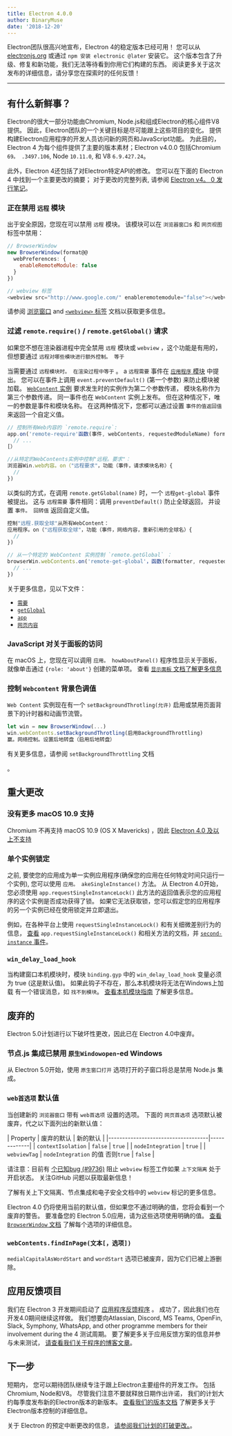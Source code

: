 ```yaml
---
title: Electron 4.0.0
author: BinaryMuse
date: '2018-12-20'
---
```


Electron团队很高兴地宣布，Electron 4的稳定版本已经可用！ 您可以从 [electronjs.org](https://electronjs.org/) 或通过 `npm 安装 electronic @later` 安装它。 这个版本包含了升级、修复和新功能，我们无法等待看到你用它们构建的东西。 阅读更多关于这次发布的详细信息，请分享您在探索时的任何反馈！

---

## 有什么新鲜事？

Electron的很大一部分功能由Chromium, Node.js和组成Electron的核心组件V8提供。 因此，Electron团队的一个关键目标是尽可能跟上这些项目的变化。 提供构建Electron应用程序的开发人员访问新的网页和JavaScript功能。 为此目的，Electron 4 为每个组件提供了主要的版本素材；Electron v4.0.0 包括Chromium `69。 .3497.106`, Node `10.11.0`, 和 V8 `6.9.427.24`。

此外，Electron 4还包括了对Electron特定API的修改。 您可以在下面的 Electron 4 中找到一个主要更改的摘要； 对于更改的完整列表, 请参阅 [Electron v4。 0 发行笔记](https://github.com/electron/electron/releases/tag/v4.0.0)。

### 正在禁用 `远程` 模块

出于安全原因，您现在可以禁用 `远程` 模块。 该模块可以在 `浏览器窗口`s 和 `网页视图` 标签中禁用：

```javascript
// BrowserWindow
new BrowserWindow(format@@
  webPreferences: {
    enableRemoteModule: false
  }
})

// webview 标签
<webview src="http://www.google.com/" enableremotemodule="false"></webview>
```

请参阅 [浏览窗口](https://electronjs.org/docs/api/browser-window) and [`<webview>` 标签](https://electronjs.org/docs/api/webview-tag) 文档以获取更多信息。

### 过滤 `remote.require()` / `remote.getGlobal()` 请求

如果您不想在渲染器进程中完全禁用 `远程` 模块或 `webview` ，这个功能是有用的，但想要通过 `远程对哪些模块进行额外控制。 等于`

当需要通过 `远程模块时。 在渲染过程中等于` 。 a `远程需要` 事件在 [`应用程序` 模块](https://electronjs.org/docs/api/app) 中提出。 您可以在事件上调用 `event.preventDefault()` (第一个参数) 来防止模块被加载。 [`WebContent` 实例](https://electronjs.org/docs/api/web-contents) 要求发生时的实例作为第二个参数传递， 模块名称作为第三个参数传递。 同一事件也在 `WebContent` 实例上发布。 但在这种情况下，唯一的参数是事件和模块名称。 在这两种情况下，您都可以通过设置 `事件的值返回值` 来返回一个自定义值。

```javascript
// 控制所有Web内容的 `remote.require`:
app.on('remote-require'函数(事件, webContents, requestedModuleName) format@@
  // ...
[）

//从特定的WebContents实例中控制"远程。要求"：
浏览器Win.web内容。on（"远程要求"，功能（事件，请求模块名称）{
  //
})
```

以类似的方式，在调用 `remote.getGlobal(name)` 时，一个 `远程get-global` 事件被提出。 这与 `远程需要` 事件相同：调用 `preventDefault()` 防止全球返回， 并设置 `事件。 回转值` 返回自定义值。

```javascript
控制"远程.获取全球"从所有WebContent：
应用程序。on（"远程获取全球"，功能（事件，网络内容，重新引用的全球名）{
  //
})

// 从一个特定的 WebContent 实例控制 `remote.getGlobal` ：
browserWin.webContents.on('remote-get-global'，函数(formatter, requestedGlobalName) format@@
  // ...
})
```

关于更多信息，见以下文件：

* [`需要`](https://electronjs.org/docs/api/remote#remoterequiremodule)
* [`getGlobal`](https://electronjs.org/docs/api/remote#remotegetglobalname)
* [`app`](https://electronjs.org/docs/api/app)
* [`网页内容`](https://electronjs.org/docs/api/web-contents)

### JavaScript 对关于面板的访问

在 macOS 上，您现在可以调用 `应用。 howAboutPanel()` 程序性显示关于面板，就像单击通过 `{role: 'about'}` 创建的菜单项。 查看 [`显示面板` 文档了解更多信息](https://electronjs.org/docs/api/app?query=show#appshowaboutpanel-macos)

### 控制 `Webcontent` 背景色调值

`Web Content` 实例现在有一个 `setBackgroundThrotling(允许)` 启用或禁用页面背景下的计时器和动画节流管。

```javascript
let win = new BrowserWindow(...)
win.webContents.setBackgroundThrotling(启用BackgroundThrottling)
赢。网络控制。设置后地转盘（启用后地转盘）
```

有关更多信息，请参阅 `setBackgroundThrottling` 文档</a>

。</p> 



## 重大更改



### 没有更多 macOS 10.9 支持

Chromium 不再支持 macOS 10.9 (OS X Mavericks) ，因此 [Electron 4.0 及以上不支持](https://github.com/electron/electron/pull/15357)



### 单个实例锁定

之前, 要使您的应用成为单一实例应用程序(确保您的应用在任何特定时间只运行一个实例), 您可以使用 `应用。 akeSingleInstance()` 方法。 从 Electron 4.0开始，您必须使用 `app.requestSingleInstanceLock()` 此方法的返回值表示您的应用程序的这个实例是否成功获得了锁。 如果它无法获取锁，您可以假定您的应用程序的另一个实例已经在使用锁定并立即退出。

例如，在各种平台上使用 `requestSingleInstanceLock()` 和有关细微差别行为的信息， [查看](https://electronjs.org/docs/api/app#apprequestsingleinstancelock) `app.requestSingleInstanceLock()` 和相关方法的文档，并 [ `second-instance` 事件](https://electronjs.org/docs/api/app#event-second-instance)。



### `win_delay_load_hook`

当构建窗口本机模块时，模块 `binding.gyp` 中的 `win_delay_load_hook` 变量必须为 true (这是默认值)。 如果此钩子不存在，那么本机模块将无法在Windows上加载 有一个错误消息，如 `找不到模块`。 [查看本机模块指南](https://electronjs.org/docs/tutorial/using-native-node-modules#a-note-about-win_delay_load_hook) 了解更多信息。



## 废弃的

Electron 5.0计划进行以下破坏性更改，因此已在 Electron 4.0中废弃。



### 节点.js 集成已禁用 `原生Windowopen`-ed Windows

从 Electron 5.0开始，使用 `原生窗口打开` 选项打开的子窗口将总是禁用 Node.js 集成。



### `web首选项` 默认值

当创建新的 `浏览器窗口` 带有 `web首选项` 设置的选项。 下面的 `网页首选项` 选项默认被废弃，代之以下面列出的新默认值：

<div class="table table-ruled table-full-width">

| Property | 废弃的默认 | 新的默认 |
|------------------------------------|-------------|
| `contextIsolation` | `false` | `true` |
| `nodeIntegration` | `true` |
| `webviewTag` | `nodeIntegration` 的值 否则`true` | `false` |

</div>

请注意：目前有 [个已知bug (#9736)](https://github.com/electron/electron/issues/9736) 阻止 `webview` 标签工作如果 `上下文隔离` 处于开启状态。 关注GitHub 问题以获取最新信息！

了解有关上下文隔离、节点集成和电子安全文档</a>中的 `webview` 标记的更多信息。</p> 

Electron 4.0 仍将使用当前的默认值，但如果您不通过明确的值，您将会看到一个废弃的警告。 要准备您的 Electron 5.0应用，请为这些选项使用明确的值。 [查看 `BrowserWindow` 文档](https://electronjs.org/docs/api/browser-window#new-browserwindowoptions) 了解每个选项的详细信息。



### `webContents.findInPage(文本[，选项])`

`medialCapitalAsWordStart` and `wordStart` 选项已被废弃，因为它们已被上游删除。



## 应用反馈项目

我们在 Electron 3 开发期间启动了 [应用程序反馈程序](https://electronjs.org/blog/app-feedback-program) 。 成功了，因此我们也在开发4.0期间继续这样做。 我们想要向Atlassian, Discord, MS Teams, OpenFin, Slack, Symphony, WhatsApp, and other programme members for their involvement during the 4 测试周期。 要了解更多关于应用反馈方案的信息并参与未来测试， [请查看我们关于程序的博客文章](https://electronjs.org/blog/app-feedback-program)。



## 下一步

短期内， 您可以期待团队继续专注于跟上Electron主要组件的开发工作。 包括Chromium, Node和V8。 尽管我们注意不要就释放日期作出许诺， 我们的计划大约每季度发布新的Electron版本的新版本。 [查看我们的版本文档](https://electronjs.org/docs/tutorial/electron-versioning) 了解更多关于Electron版本控制的详细信息。

关于 Electron 的预定中断更改的信息， [请参阅我们计划的打破更改。](https://github.com/electron/electron/blob/master/docs/api/breaking-changes.md)。
